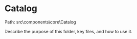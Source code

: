 # Catalog

Path: src\components\core\Catalog

Describe the purpose of this folder, key files, and how to use it.
